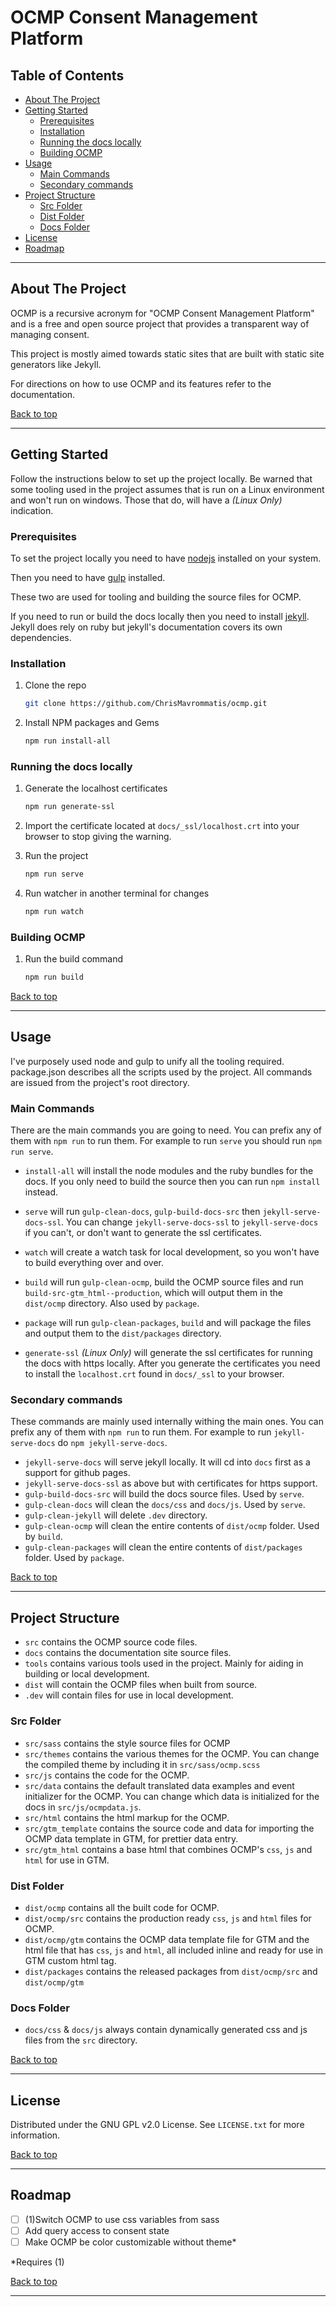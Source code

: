 # OCMP Consent Management Platform

## Table of Contents

- [About The Project](#about-the-project)
- [Getting Started](#getting-started)
  - [Prerequisites](#prerequisites)
  - [Installation](#installation)
  - [Running the docs locally](#running-the-docs-locally)
  - [Building OCMP](#building-ocmp)
- [Usage](#usage)
  - [Main Commands](#main-commands)
  - [Secondary commands](#secondary-commands)
- [Project Structure](#project-structure)
  - [Src Folder](#src-folder)
  - [Dist Folder](#dist-folder)
  - [Docs Folder](#docs-folder)
- [License](#license)
- [Roadmap](#roadmap)


----

## About The Project

OCMP is a recursive acronym for "OCMP Consent Management Platform" and is a free and open source project that provides a transparent way of managing consent.

This project is mostly aimed towards static sites that are built with static site generators like Jekyll.

For directions on how to use OCMP and its features refer to the documentation.

[Back to top](#ocmp-consent-management-platform)

----

## Getting Started

Follow the instructions below to set up the project locally.
Be warned that some tooling used in the project assumes that is run on a Linux environment and won't run on windows. Those that do, will have a *(Linux Only)* indication.

### Prerequisites

To set the project locally you need to have [nodejs](https://nodejs.org/en/download/) installed on your system.

Then you need to have [gulp](https://gulpjs.com/docs/en/getting-started/quick-start/) installed.

These two are used for tooling and building the source files for OCMP.

If you need to run or build the docs locally then you need to install [jekyll](https://jekyllrb.com/docs/).
Jekyll does rely on ruby but jekyll's documentation covers its own dependencies.

### Installation

1. Clone the repo

   ```sh
   git clone https://github.com/ChrisMavrommatis/ocmp.git
   ```

2. Install NPM packages and Gems

   ```sh
   npm run install-all
   ```

### Running the docs locally

1. Generate the localhost certificates

   ```sh
   npm run generate-ssl
   ```

2. Import the certificate located at `docs/_ssl/localhost.crt` into your browser to stop giving the warning.

3. Run the project

   ```sh
   npm run serve
   ```

4. Run watcher in another terminal for changes

   ```sh
   npm run watch
   ```

### Building OCMP

1. Run the build command

   ```sh
   npm run build
   ```

[Back to top](#ocmp-consent-management-platform)

----

## Usage

I've purposely used node and gulp to unify all the tooling required.
package.json describes all the scripts used by the project.
All commands are issued from the project's root directory.

### Main Commands

There are the main commands you are going to need. You can prefix any of them with `npm run` to run them. For example to run `serve` you should run `npm run serve`.

- `install-all` will install the node modules and the ruby bundles for the docs. If you only need to build the source then you can run `npm install` instead.

- `serve` will run `gulp-clean-docs`, `gulp-build-docs-src` then `jekyll-serve-docs-ssl`. You can change `jekyll-serve-docs-ssl` to `jekyll-serve-docs` if you can't, or don't want to generate the ssl certificates.

- `watch` will create a watch task for local development, so you won't have to build everything over and over.

- `build` will run `gulp-clean-ocmp`, build the OCMP source files and run `build-src-gtm_html--production`, which will output them in the `dist/ocmp` directory. Also used by `package`.

- `package` will run `gulp-clean-packages`, `build` and will package the files and output them to the `dist/packages` directory.

- `generate-ssl` *(Linux Only)* will generate the ssl certificates for running the docs with https locally. After you generate the certificates you need to install the `localhost.crt` found in `docs/_ssl` to your browser.

### Secondary commands

These commands are mainly used internally withing the main ones. You can prefix any of them with `npm run` to run them. For example to run `jekyll-serve-docs` do `npm jekyll-serve-docs`.

- `jekyll-serve-docs` will serve jekyll locally. It will cd into `docs` first as a support for github pages.
- `jekyll-serve-docs-ssl` as above but with certificates for https support.
- `gulp-build-docs-src` will build the docs source files. Used by `serve`.
- `gulp-clean-docs` will clean the `docs/css` and `docs/js`. Used by `serve`.
- `gulp-clean-jekyll` will delete `.dev` directory.
- `gulp-clean-ocmp` will clean the entire contents of `dist/ocmp` folder. Used by `build`.
- `gulp-clean-packages` will clean the entire contents of `dist/packages` folder. Used by `package`.

[Back to top](#ocmp-consent-management-platform)

----

## Project Structure

- `src` contains the OCMP source code files.
- `docs` contains the documentation site source files.
- `tools` contains various tools used in the project. Mainly for aiding in building or local development.
- `dist` will contain the OCMP files when built from source.
- `.dev` will contain files for use in local development.

### Src Folder

- `src/sass` contains the style source files for OCMP
- `src/themes` contains the various themes for the OCMP. You can change the compiled theme by including it in `src/sass/ocmp.scss`
- `src/js` contains the code for the OCMP.
- `src/data` contains the default translated data examples and event initializer for the OCMP. You can change which data is initialized for the docs in `src/js/ocmpdata.js`.
- `src/html` contains the html markup for the OCMP.
- `src/gtm_template` contains the source code and data for importing the OCMP data template in GTM, for prettier data entry.
- `src/gtm_html` contains a base html that combines OCMP's `css`, `js` and `html` for use in GTM.

### Dist Folder

- `dist/ocmp` contains all the built code for OCMP.
- `dist/ocmp/src` contains the production ready `css`, `js` and `html` files for OCMP.
- `dist/ocmp/gtm` contains the OCMP data template file for GTM and the html file that has `css`, `js` and `html`, all included inline and ready for use in GTM custom html tag.
- `dist/packages` contains the released packages from `dist/ocmp/src` and `dist/ocmp/gtm`

### Docs Folder

- `docs/css` & `docs/js` always contain dynamically generated css and js files from the `src` directory.

[Back to top](#ocmp-consent-management-platform)

----

## License

Distributed under the GNU GPL v2.0 License. See `LICENSE.txt` for more information.

[Back to top](#ocmp-consent-management-platform)

----

## Roadmap

- [ ] (1)Switch OCMP to use css variables from sass
- [ ] Add query access to consent state
- [ ] Make OCMP be color customizable without theme*

*Requires (1)

[Back to top](#ocmp-consent-management-platform)

----
